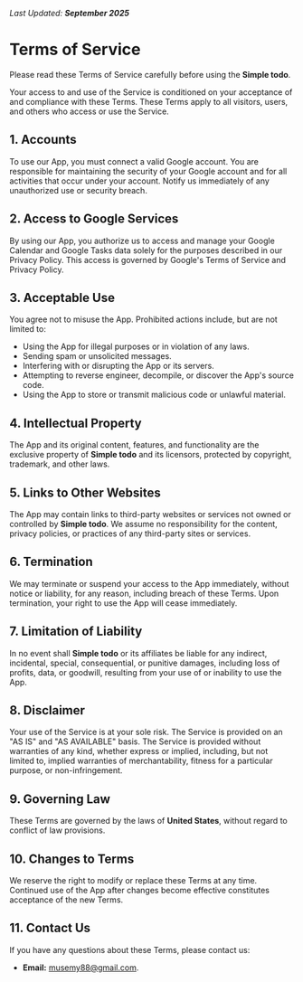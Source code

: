 _Last Updated: **September 2025**_

# **Terms of Service**

Please read these Terms of Service carefully before using the **Simple todo**.

Your access to and use of the Service is conditioned on your acceptance of and compliance with these Terms. These Terms apply to all visitors, users, and others who access or use the Service.

## 1. Accounts

To use our App, you must connect a valid Google account. You are responsible for maintaining the security of your Google account and for all activities that occur under your account. Notify us immediately of any unauthorized use or security breach.

## 2. Access to Google Services

By using our App, you authorize us to access and manage your Google Calendar and Google Tasks data solely for the purposes described in our Privacy Policy. This access is governed by Google's Terms of Service and Privacy Policy.

## 3. Acceptable Use

You agree not to misuse the App. Prohibited actions include, but are not limited to:

- Using the App for illegal purposes or in violation of any laws.
- Sending spam or unsolicited messages.
- Interfering with or disrupting the App or its servers.
- Attempting to reverse engineer, decompile, or discover the App's source code.
- Using the App to store or transmit malicious code or unlawful material.

## 4. Intellectual Property

The App and its original content, features, and functionality are the exclusive property of **Simple todo** and its licensors, protected by copyright, trademark, and other laws.

## 5. Links to Other Websites

The App may contain links to third-party websites or services not owned or controlled by **Simple todo**. We assume no responsibility for the content, privacy policies, or practices of any third-party sites or services.

## 6. Termination

We may terminate or suspend your access to the App immediately, without notice or liability, for any reason, including breach of these Terms. Upon termination, your right to use the App will cease immediately.

## 7. Limitation of Liability

In no event shall **Simple todo** or its affiliates be liable for any indirect, incidental, special, consequential, or punitive damages, including loss of profits, data, or goodwill, resulting from your use of or inability to use the App.

## 8. Disclaimer

Your use of the Service is at your sole risk. The Service is provided on an "AS IS" and "AS AVAILABLE" basis. The Service is provided without warranties of any kind, whether express or implied, including, but not limited to, implied warranties of merchantability, fitness for a particular purpose, or non-infringement.

## 9. Governing Law

These Terms are governed by the laws of **United States**, without regard to conflict of law provisions.

## 10. Changes to Terms

We reserve the right to modify or replace these Terms at any time. Continued use of the App after changes become effective constitutes acceptance of the new Terms.

## 11. Contact Us

If you have any questions about these Terms, please contact us:

- **Email:** musemy88@gmail.com.
